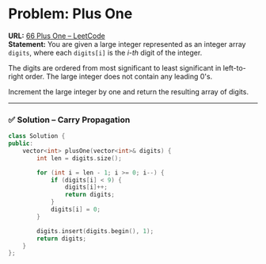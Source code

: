 # Problem: Plus One  

**URL:** [66 Plus One – LeetCode](https://leetcode.com/problems/plus-one/description/?envType=problem-list-v2&envId=math)  
**Statement:** You are given a large integer represented as an integer array `digits`, where each `digits[i]` is the *i-th* digit of the integer.  

The digits are ordered from most significant to least significant in left-to-right order. The large integer does not contain any leading 0's.  

Increment the large integer by one and return the resulting array of digits.  

---
### ✅ Solution – Carry Propagation  
```cpp
class Solution {
public:
    vector<int> plusOne(vector<int>& digits) {
        int len = digits.size();

        for (int i = len - 1; i >= 0; i--) {
            if (digits[i] < 9) {
                digits[i]++;
                return digits;
            }
            digits[i] = 0;
        }

        digits.insert(digits.begin(), 1);
        return digits;
    }
};
